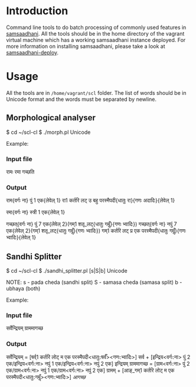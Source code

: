# Introduction
Command line tools to do batch processing of commonly used features in [samsaadhani](http://scl.samsaadhanii.in/). All the tools should be in the home directory of the vagrant virtual machine which has a working samsaadhani instance deployed. For more information on installing samsaadhani, please take a look at [samsaadhani-deploy](https://www.github.com/arunkmsn/samsadhani-deploy).

# Usage
All the tools are in `/home/vagrant/scl` folder. The list of words should be in Unicode format and the words must be separated by newline.

## Morphological analyser
$ cd ~/scl-cl
$ ./morph.pl <path-to-file-with-words-seperated-by-newline> Unicode

Example:
### Input file
रामः
रमा
गच्छति
### Output 
राम{वर्गः ना} पुं 1 एक{लेवेल् 1}
रा1 कर्तरि लट् उ बहु परस्मैपदी{धातुः रा}{गणः अदादिः}{लेवेल् 1}

रमा{वर्गः ना} स्त्री 1 एक{लेवेल् 1}

गच्छत्{वर्गः ना} पुं 7 एक{लेवेल् 2}(गम्1 शतृ_लट्{धातुः गमॢँ}{गणः भ्वादिः})
गच्छत्{वर्गः ना} नपुं 7 एक{लेवेल् 2}(गम्1 शतृ_लट्{धातुः गमॢँ}{गणः भ्वादिः})
गम्1 कर्तरि लट् प्र एक परस्मैपदी{धातुः गमॢँ}{गणः भ्वादिः}{लेवेल् 1}

## Sandhi Splitter
$ cd ~/scl-cl
$ ./sandhi_splitter.pl <path-to-file-with-words-seperated-by-newline> [s|S|b] Unicode

NOTE:
s - pada cheda (sandhi split)
S - samasa cheda (samasa split)
b - ubhaya (both)

Example:
### Input file
सर्वेन्द्रियम्
ग्राममागच्छ
### Output
सर्वेन्द्रियम् =  [षर्व्1 कर्तरि लोट् म एक परस्मैपदी<धातुः:षर्वँ><गणः:भ्वादिः>] सर्व + [इन्द्रिय<वर्गः:ना> पुं 2 एक/इन्द्रिय<वर्गः:ना> नपुं 1 एक/इन्द्रिय<वर्गः:ना> नपुं 2 एक] इन्द्रियम् 
ग्राममागच्छ =  [ग्राम<वर्गः:ना> पुं 2 एक/ग्राम<वर्गः:ना> नपुं 1 एक/ग्राम<वर्गः:ना> नपुं 2 एक] ग्रामम् + [आङ्_गम्1 कर्तरि लोट् म एक परस्मैपदी<धातुः:गमॢँ><गणः:भ्वादिः>] *आगच्छ* 

